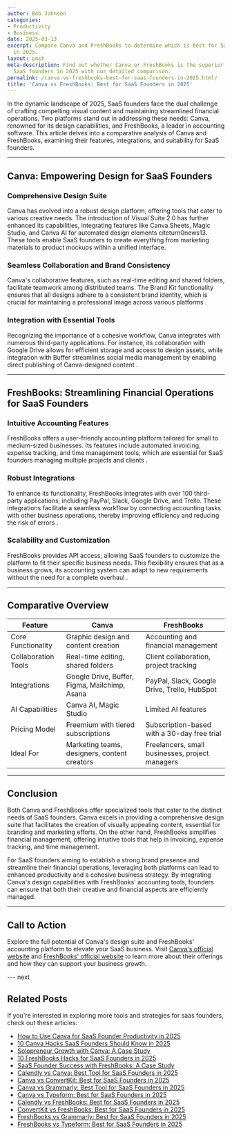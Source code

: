 ```yaml
---
author: Bob Johnson
categories:
- Productivity
- Business
date: 2025-03-13
excerpt: Compare Canva and FreshBooks to determine which is best for SaaS founders
  in 2025.
layout: post
meta-description: Find out whether Canva or FreshBooks is the superior choice for
  SaaS founders in 2025 with our detailed comparison.
permalink: /canva-vs-freshbooks-best-for-saas-founders-in-2025.html/
title: 'Canva vs FreshBooks: Best for SaaS Founders in 2025'
---
```


In the dynamic landscape of 2025, SaaS founders face the dual challenge of crafting compelling visual content and maintaining streamlined financial operations. Two platforms stand out in addressing these needs: Canva, renowned for its design capabilities, and FreshBooks, a leader in accounting software. This article delves into a comparative analysis of Canva and FreshBooks, examining their features, integrations, and suitability for SaaS founders.

---

## Canva: Empowering Design for SaaS Founders

### Comprehensive Design Suite

Canva has evolved into a robust design platform, offering tools that cater to various creative needs. The introduction of Visual Suite 2.0 has further enhanced its capabilities, integrating features like Canva Sheets, Magic Studio, and Canva AI for automated design elements citeturn0news13. These tools enable SaaS founders to create everything from marketing materials to product mockups within a unified interface.

### Seamless Collaboration and Brand Consistency

Canva's collaborative features, such as real-time editing and shared folders, facilitate teamwork among distributed teams. The Brand Kit functionality ensures that all designs adhere to a consistent brand identity, which is crucial for maintaining a professional image across various platforms .

### Integration with Essential Tools

Recognizing the importance of a cohesive workflow, Canva integrates with numerous third-party applications. For instance, its collaboration with Google Drive allows for efficient storage and access to design assets, while integration with Buffer streamlines social media management by enabling direct publishing of Canva-designed content .

---

## FreshBooks: Streamlining Financial Operations for SaaS Founders

### Intuitive Accounting Features

FreshBooks offers a user-friendly accounting platform tailored for small to medium-sized businesses. Its features include automated invoicing, expense tracking, and time management tools, which are essential for SaaS founders managing multiple projects and clients .

### Robust Integrations

To enhance its functionality, FreshBooks integrates with over 100 third-party applications, including PayPal, Slack, Google Drive, and Trello. These integrations facilitate a seamless workflow by connecting accounting tasks with other business operations, thereby improving efficiency and reducing the risk of errors .

### Scalability and Customization

FreshBooks provides API access, allowing SaaS founders to customize the platform to fit their specific business needs. This flexibility ensures that as a business grows, its accounting system can adapt to new requirements without the need for a complete overhaul .

---

## Comparative Overview

| Feature                     | Canva                                             | FreshBooks                                         |
|-----------------------------|---------------------------------------------------|----------------------------------------------------|
| Core Functionality          | Graphic design and content creation               | Accounting and financial management               |
| Collaboration Tools         | Real-time editing, shared folders                 | Client collaboration, project tracking            |
| Integrations                | Google Drive, Buffer, Figma, Mailchimp, Asana     | PayPal, Slack, Google Drive, Trello, HubSpot      |
| AI Capabilities             | Canva AI, Magic Studio                            | Limited AI features                                |
| Pricing Model               | Freemium with tiered subscriptions                | Subscription-based with a 30-day free trial       |
| Ideal For                   | Marketing teams, designers, content creators      | Freelancers, small businesses, project managers   |

---

## Conclusion

Both Canva and FreshBooks offer specialized tools that cater to the distinct needs of SaaS founders. Canva excels in providing a comprehensive design suite that facilitates the creation of visually appealing content, essential for branding and marketing efforts. On the other hand, FreshBooks simplifies financial management, offering intuitive tools that help in invoicing, expense tracking, and time management.

For SaaS founders aiming to establish a strong brand presence and streamline their financial operations, leveraging both platforms can lead to enhanced productivity and a cohesive business strategy. By integrating Canva's design capabilities with FreshBooks' accounting tools, founders can ensure that both their creative and financial aspects are efficiently managed.

---

## Call to Action

Explore the full potential of Canva's design suite and FreshBooks' accounting platform to elevate your SaaS business. Visit [Canva's official website](https://www.canva.com/en_gb/) and [FreshBooks' official website](https://www.freshbooks.com/) to learn more about their offerings and how they can support your business growth.

--- next

## Related Posts
If you're interested in exploring more tools and strategies for saas founders, check out these articles:
- [How to Use Canva for SaaS Founder Productivity in 2025](/how-to-use-canva-for-saas-founder-productivity-in-2025.html/)
- [10 Canva Hacks SaaS Founders Should Know in 2025](/10-canva-hacks-saas-founders-should-know-in-2025.html/)
- [Solopreneur Growth with Canva: A Case Study](/solopreneur-growth-with-canva-a-case-study.html/)
- [10 FreshBooks Hacks for SaaS Founders in 2025](/10-freshbooks-hacks-for-saas-founders-in-2025.html/)
- [SaaS Founder Success with FreshBooks: A Case Study](/saas-founder-success-with-freshbooks-a-case-study.html/)
- [Calendly vs Canva: Best Tool for SaaS Founders in 2025](/calendly-vs-canva-best-tool-for-saas-founders-in-2025.html/)
- [Canva vs ConvertKit: Best for SaaS Founders in 2025](/canva-vs-convertkit-best-for-saas-founders-in-2025.html/)
- [Canva vs Grammarly: Best Tool for SaaS Founders in 2025](/canva-vs-grammarly-best-tool-for-saas-founders-in-2025.html/)
- [Canva vs Typeform: Best for SaaS Founders in 2025](/canva-vs-typeform-best-for-saas-founders-in-2025.html/)
- [Calendly vs FreshBooks: Best for SaaS Founders in 2025](/calendly-vs-freshbooks-best-for-saas-founders-in-2025.html/)
- [ConvertKit vs FreshBooks: Best for SaaS Founders in 2025](/convertkit-vs-freshbooks-best-for-saas-founders-in-2025.html/)
- [FreshBooks vs Grammarly: Best for SaaS Founders in 2025](/freshbooks-vs-grammarly-best-for-saas-founders-in-2025.html/)
- [FreshBooks vs Typeform: Best for SaaS Founders in 2025](/freshbooks-vs-typeform-best-for-saas-founders-in-2025.html/)
